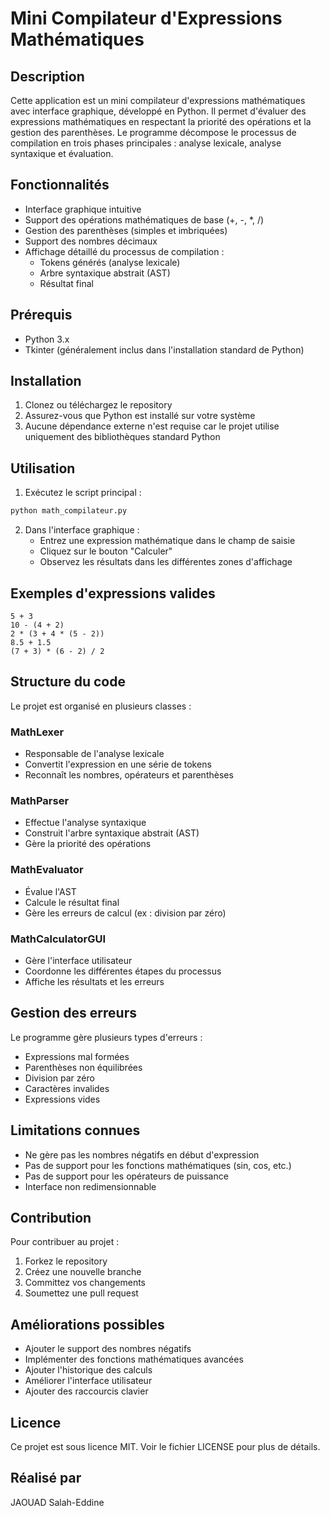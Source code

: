# Mini Compilateur d'Expressions Mathématiques
## Description
Cette application est un mini compilateur d'expressions mathématiques avec interface graphique, développé en Python. Il permet d'évaluer des expressions mathématiques en respectant la priorité des opérations et la gestion des parenthèses. Le programme décompose le processus de compilation en trois phases principales : analyse lexicale, analyse syntaxique et évaluation.

## Fonctionnalités
- Interface graphique intuitive
- Support des opérations mathématiques de base (+, -, *, /)
- Gestion des parenthèses (simples et imbriquées)
- Support des nombres décimaux
- Affichage détaillé du processus de compilation :
  - Tokens générés (analyse lexicale)
  - Arbre syntaxique abstrait (AST)
  - Résultat final

## Prérequis
- Python 3.x
- Tkinter (généralement inclus dans l'installation standard de Python)

## Installation
1. Clonez ou téléchargez le repository
2. Assurez-vous que Python est installé sur votre système
3. Aucune dépendance externe n'est requise car le projet utilise uniquement des bibliothèques standard Python

## Utilisation
1. Exécutez le script principal :
```bash
python math_compilateur.py
```

2. Dans l'interface graphique :
   - Entrez une expression mathématique dans le champ de saisie
   - Cliquez sur le bouton "Calculer"
   - Observez les résultats dans les différentes zones d'affichage

## Exemples d'expressions valides
```
5 + 3
10 - (4 + 2)
2 * (3 + 4 * (5 - 2))
8.5 + 1.5
(7 + 3) * (6 - 2) / 2
```

## Structure du code
Le projet est organisé en plusieurs classes :

### MathLexer
- Responsable de l'analyse lexicale
- Convertit l'expression en une série de tokens
- Reconnaît les nombres, opérateurs et parenthèses

### MathParser
- Effectue l'analyse syntaxique
- Construit l'arbre syntaxique abstrait (AST)
- Gère la priorité des opérations

### MathEvaluator
- Évalue l'AST
- Calcule le résultat final
- Gère les erreurs de calcul (ex : division par zéro)

### MathCalculatorGUI
- Gère l'interface utilisateur
- Coordonne les différentes étapes du processus
- Affiche les résultats et les erreurs

## Gestion des erreurs
Le programme gère plusieurs types d'erreurs :
- Expressions mal formées
- Parenthèses non équilibrées
- Division par zéro
- Caractères invalides
- Expressions vides

## Limitations connues
- Ne gère pas les nombres négatifs en début d'expression
- Pas de support pour les fonctions mathématiques (sin, cos, etc.)
- Pas de support pour les opérateurs de puissance
- Interface non redimensionnable

## Contribution
Pour contribuer au projet :
1. Forkez le repository
2. Créez une nouvelle branche
3. Committez vos changements
4. Soumettez une pull request

## Améliorations possibles
- Ajouter le support des nombres négatifs
- Implémenter des fonctions mathématiques avancées
- Ajouter l'historique des calculs
- Améliorer l'interface utilisateur
- Ajouter des raccourcis clavier

## Licence
Ce projet est sous licence MIT. Voir le fichier LICENSE pour plus de détails.

## Réalisé par
JAOUAD Salah-Eddine